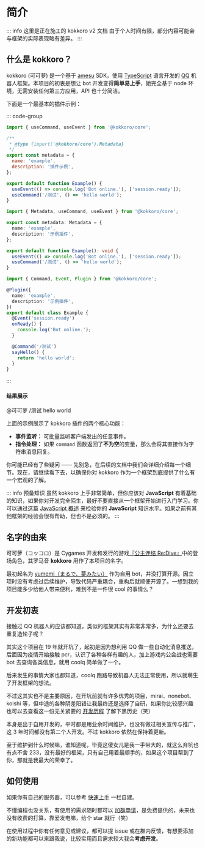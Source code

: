 <script setup>
import FlipCard from '../.vitepress/theme/components/FlipCard.vue';
</script>

# 简介

::: info 这里是正在施工的 kokkoro v2 文档
由于个人时间有限，部分内容可能会与框架的实际表现略有差异。
:::

## 什么是 kokkoro？

kokkoro (可可萝) 是一个基于 [amesu](https://github.com/xueelf/amesu) SDK，使用 [TypeScript](https://www.typescriptlang.org/) 语言开发的 [QQ](https://im.qq.com/) 机器人框架。本项目的初衷是想让 bot 开发变得**简单易上手**，她完全基于 node 环境，无需安装任何第三方应用，API 也十分简洁。

下面是一个最基本的插件示例：

::: code-group

```javascript [javascript]
import { useCommand, useEvent } from '@kokkoro/core';

/**
 * @type {import('@kokkoro/core').Metadata}
 */
export const metadata = {
  name: 'example',
  description: '插件示例',
};

export default function Example() {
  useEvent(() => console.log('Bot online.'), ['session.ready']);
  useCommand('/测试', () => 'hello world');
}
```

```typescript [typescript (Hook)]
import { Metadata, useCommand, useEvent } from '@kokkoro/core';

export const metadata: Metadata = {
  name: 'example',
  description: '示例插件',
};

export default function Example(): void {
  useEvent(() => console.log('Bot online.'), ['session.ready']);
  useCommand('/测试', () => 'hello world');
}
```

```typescript [typescript (Decorator)]
import { Command, Event, Plugin } from '@kokkoro/core';

@Plugin({
  name: 'example',
  description: '示例插件',
})
export default class Example {
  @Event('session.ready')
  onReady() {
    console.log('Bot online.');
  }

  @Command('/测试')
  sayHello() {
    return 'hello world';
  }
}
```

:::

#### 结果展示

<ChatPanel>
  <ChatMessage :id="2225151531" nickname="Yuki">@可可萝 /测试</ChatMessage>
  <ChatMessage :id="2854205915" nickname="可可萝">hello world</ChatMessage>
</ChatPanel>

上面的示例展示了 kokkoro 插件的两个核心功能：

- **事件监听：** 可批量监听客户端发出的任意事件。
- **指令处理：** 如果 `command` 函数返回了**不为空**的变量，那么会将其直接作为字符串消息回复。

你可能已经有了些疑问 —— 先别急，在后续的文档中我们会详细介绍每一个细节。现在，请继续看下去，以确保你对 kokkoro 作为一个框架到底提供了什么有一个宏观的了解。

::: info 预备知识
虽然 kokkoro 上手非常简单，但你应该对 **JavaScript** 有着基础的知识，如果你对开发完全陌生，最好不要直接从一个框架开始进行入门学习。你可以通过这篇 [JavaScript 概述](https://developer.mozilla.org/zh-CN/docs/Web/JavaScript/Language_Overview) 来检验你的 **JavaScript** 知识水平。如果之前有其他框架的经验会很有帮助，但也不是必须的。
:::

## 名字的由来

可可萝（コッコロ）是 Cygames 开发和发行的游戏[『公主连结 Re:Dive』](https://game.bilibili.com/pcr/)中的登场角色，其罗马音 **kokkoro** 用作了本项目的名字。

<flipCard
  front="/images/priconne/105931.png"
  back="/images/priconne/107661.png"
/>

最初起名为 [yumemi（まるで、夢みたい）](https://github.com/dcyuki/yumemi_bot) 作为自用 bot，并没打算开源。因立项时没有考虑过后续维护，导致代码严重耦合，重构后就顺便开源了。一想到我的项目能多少给他人带来便利，难到不是一件很 cool 的事情么？

## 开发初衷

接触过 QQ 机器人的应该都知道，类似的框架其实有非常非常多，为什么还要去重复造轮子呢？

其实这个项目在 19 年就开坑了，起初是因为想利用 QQ 做一些自动化消息推送，后面因为疫情开始接触 pcr，认识了各种各样有趣的人，加上游戏内公会战也需要 bot 去查询各类信息，就用 coolq 简单做了一个。

后来发生的事情大家也都知道，coolq 跑路导致机器人无法正常使用，所以就萌生了开发框架的想法。

不过这其实也不是主要原因，在开坑前就有许多优秀的项目，mirai、nonebot、koishi 等，但中途的各种阴差阳错让我最终还是选择了自研，如果你比较感兴趣也可以去查看这一份无关紧要的 [开发历程](/about/history) 了解下黑历史（笑）

本身是出于自用开发的，平时都是用业余时间维护，也没有做过相关宣传与推广，这 3 年时间都没有第二个人开发。不过 kokkoro 依然在保持着更新。

至于维护到什么时候嘛，谁知道呢，毕竟这傻女儿是我一手带大的，就这么弃坑也有点不舍 233，没有最好的框架，只有自己用着最顺手的，如果这个项目帮到了你，那就是我最大的荣幸了。

## 如何使用

如果你有自己的服务器，可以参考 [快速上手](/guide/quick-start) 一栏自建。

不懂编程也没关系，有使用的需求随时都可以 [加群申请](https://jq.qq.com/?_wv=1027&k=3hcWCnhq)，是免费提供的，未来也没有收费的打算，靠爱发电嘛，给个 star 就行（笑）

在使用过程中你有任何意见或建议，都可以提 issue 或在群内反馈，有想要添加的新功能都可以来跟我说，比较实用而且需求较大我会**考虑开发**。
